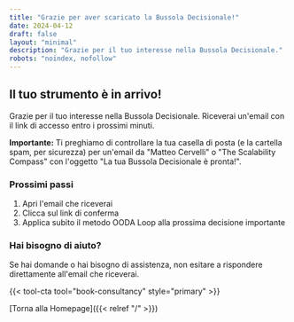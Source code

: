 ```yaml
---
title: "Grazie per aver scaricato la Bussola Decisionale!"
date: 2024-04-12
draft: false
layout: "minimal"
description: "Grazie per il tuo interesse nella Bussola Decisionale."
robots: "noindex, nofollow"
---
```


## Il tuo strumento è in arrivo!

Grazie per il tuo interesse nella Bussola Decisionale. Riceverai un'email con il link di accesso entro i prossimi minuti.

**Importante:** Ti preghiamo di controllare la tua casella di posta (e la cartella spam, per sicurezza) per un'email da "Matteo Cervelli" o "The Scalability Compass" con l'oggetto "La tua Bussola Decisionale è pronta!".

### Prossimi passi

1. Apri l'email che riceverai
2. Clicca sul link di conferma
3. Applica subito il metodo OODA Loop alla prossima decisione importante

### Hai bisogno di aiuto?

Se hai domande o hai bisogno di assistenza, non esitare a rispondere direttamente all'email che riceverai.

{{< tool-cta tool="book-consultancy" style="primary" >}}

[Torna alla Homepage]({{< relref "/" >}}) 